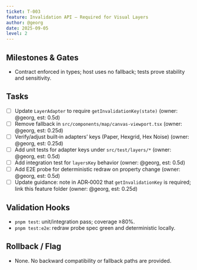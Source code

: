 ```yaml
---
ticket: T-003
feature: Invalidation API — Required for Visual Layers
author: @georg
date: 2025-09-05
level: 2
---
```


## Milestones & Gates

- Contract enforced in types; host uses no fallback; tests prove stability and sensitivity.

## Tasks

- [ ] Update `LayerAdapter` to require `getInvalidationKey(state)` (owner: @georg, est: 0.5d)
- [ ] Remove fallback in `src/components/map/canvas-viewport.tsx` (owner: @georg, est: 0.25d)
- [ ] Verify/adjust built‑in adapters’ keys (Paper, Hexgrid, Hex Noise) (owner: @georg, est: 0.25d)
- [ ] Add unit tests for adapter keys under `src/test/layers/*` (owner: @georg, est: 0.5d)
- [ ] Add integration test for `layersKey` behavior (owner: @georg, est: 0.5d)
- [ ] Add E2E probe for deterministic redraw on property change (owner: @georg, est: 0.5d)
- [ ] Update guidance: note in ADR‑0002 that `getInvalidationKey` is required; link this feature folder (owner: @georg, est: 0.25d)

## Validation Hooks

- `pnpm test`: unit/integration pass; coverage ≥80%.
- `pnpm test:e2e`: redraw probe spec green and deterministic locally.

## Rollback / Flag

- None. No backward compatibility or fallback paths are provided.
